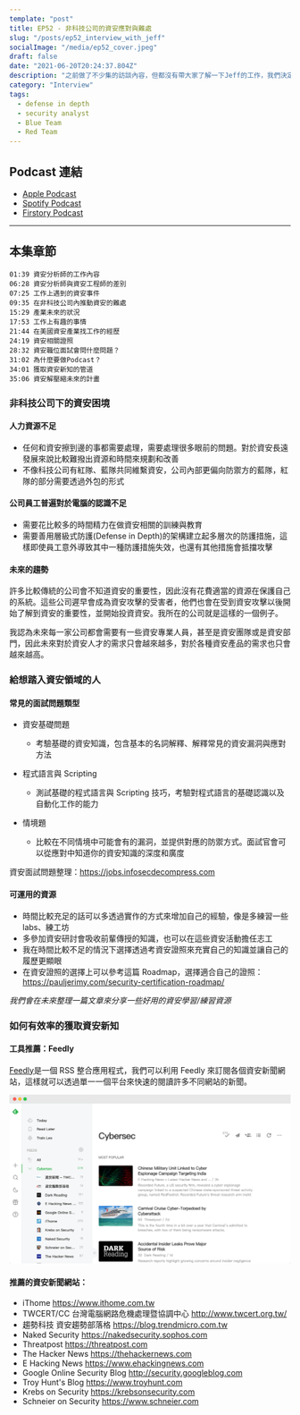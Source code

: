 ```yaml
---
template: "post"
title: EP52 - 非科技公司的資安應對與難處
slug: "/posts/ep52_interview_with_jeff"
socialImage: "/media/ep52_cover.jpeg"
draft: false
date: "2021-06-20T20:24:37.804Z"
description: "之前做了不少集的訪談內容，但都沒有帶大家了解一下Jeff的工作，我們決定在停更前的這集帶大家透過Jeff的工作了解一下在美國非科技公司的資安分析師都在做些什麼"
category: "Interview"
tags:
  - defense in depth
  - security analyst
  - Blue Team
  - Red Team
---
```


## Podcast 連結

- [Apple Podcast](https://podcasts.apple.com/tw/podcast/ep52-%E9%9D%9E%E7%A7%91%E6%8A%80%E5%85%AC%E5%8F%B8%E7%9A%84%E8%B3%87%E5%AE%89%E6%87%89%E5%B0%8D%E8%88%87%E9%9B%A3%E8%99%95/id1513276667?i=1000526199480)
- [Spotify Podcast](https://open.spotify.com/episode/5G8YKPSmVXkzWiE31weKjp)
- [Firstory Podcast](https://open.firstory.me/story/ckq5o0rvlwcx00846ofgq50ih)
---

## 本集章節

`01:39 資安分析師的工作內容`\
`06:28 資安分析師與資安工程師的差別`\
`07:25 工作上遇到的資安事件`\
`09:35 在非科技公司內推動資安的難處`\
`15:29 產業未來的狀況`\
`17:53 工作上有趣的事情`\
`21:44 在美國資安產業找工作的經歷`\
`24:19 資安相關證照`\
`28:32 資安職位面試會問什麼問題？`\
`31:02 為什麼要做Podcast？`\
`34:01 獲取資安新知的管道`\
`35:06 資安解壓縮未來的計畫`

### 非科技公司下的資安困境

#### 人力資源不足

- 任何和資安擦到邊的事都需要處理，需要處理很多眼前的問題。對於資安長遠發展來說比較難撥出資源和時間來規劃和改善
- 不像科技公司有紅隊、藍隊共同維繫資安，公司內部更偏向防禦方的藍隊，紅隊的部分需要透過外包的形式

#### 公司員工普遍對於電腦的認識不足

- 需要花比較多的時間精力在做資安相關的訓練與教育
- 需要善用層級式防護(Defense in Depth)的架構建立起多層次的防護措施，這樣即使員工意外導致其中一種防護措施失效，也還有其他措施會抵擋攻擊

#### 未來的趨勢

許多比較傳統的公司會不知道資安的重要性，因此沒有花費適當的資源在保護自己的系統。這些公司遲早會成為資安攻擊的受害者，他們也會在受到資安攻擊以後開始了解到資安的重要性，並開始投資資安。我所在的公司就是這樣的一個例子。

我認為未來每一家公司都會需要有一些資安專業人員，甚至是資安團隊或是資安部門，因此未來對於資安人才的需求只會越來越多，對於各種資安產品的需求也只會越來越高。

### 給想踏入資安領域的人

#### 常見的面試問題類型

- 資安基礎問題

  - 考驗基礎的資安知識，包含基本的名詞解釋、解釋常見的資安漏洞與應對方法

- 程式語言與 Scripting

  - 測試基礎的程式語言與 Scripting 技巧，考驗對程式語言的基礎認識以及自動化工作的能力

- 情境題

  - 比較在不同情境中可能會有的漏洞，並提供對應的防禦方式。面試官會可以從應對中知道你的資安知識的深度和廣度

資安面試問題整理：<https://jobs.infosecdecompress.com>

#### 可運用的資源

- 時間比較充足的話可以多透過實作的方式來增加自己的經驗，像是多練習一些 labs、練工坊
- 多參加資安研討會吸收前輩傳授的知識，也可以在這些資安活動擔任志工
- 我在時間比較不足的情況下選擇透過考資安證照來充實自己的知識並讓自己的履歷更顯眼
- 在資安證照的選擇上可以參考這篇 Roadmap，選擇適合自己的證照：<https://pauljerimy.com/security-certification-roadmap/>

_我們會在未來整理一篇文章來分享一些好用的資安學習/練習資源_

### 如何有效率的獲取資安新知

#### 工具推薦：Feedly

[Feedly](https://feedly.com/)是一個 RSS 整合應用程式，我們可以利用 Feedly 來訂閱各個資安新聞網站，這樣就可以透過單一一個平台來快速的閱讀許多不同網站的新聞。

![](/media/jeff_feedly.png)

#### 推薦的資安新聞網站：

- iThome <https://www.ithome.com.tw>
- TWCERT/CC 台灣電腦網路危機處理暨協調中心 <http://www.twcert.org.tw/>
- 趨勢科技 資安趨勢部落格 <https://blog.trendmicro.com.tw>
- Naked Security <https://nakedsecurity.sophos.com>
- Threatpost <https://threatpost.com>
- The Hacker News <https://thehackernews.com>
- E Hacking News <https://www.ehackingnews.com>
- Google Online Security Blog <http://security.googleblog.com>
- Troy Hunt's Blog <https://www.troyhunt.com>
- Krebs on Security <https://krebsonsecurity.com>
- Schneier on Security <https://www.schneier.com>

